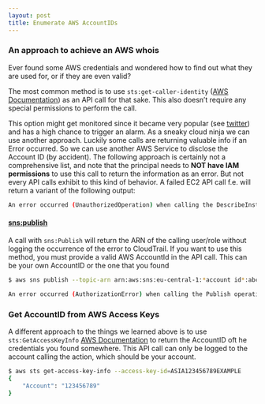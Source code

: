 ```yaml
---
layout: post
title: Enumerate AWS AccountIDs 
---
```


### An approach to achieve an AWS whois
Ever found some AWS credentials and wondered how to find out what they are used for, or if they are even valid?

The most common method is to use `sts:get-caller-identity` ([AWS Documentation](https://awscli.amazonaws.com/v2/documentation/api/latest/reference/sts/get-caller-identity.html)) as an API call for that sake. This also doesn’t require any special permissions to perform the call.

This option might get monitored since it became very popular (see [twitter](https://twitter.com/SpenGietz/status/1283846678194221057)) and has a high chance to trigger an alarm. 
As a sneaky cloud ninja we can use another approach. Luckily some calls are returning valuable info if an Error occurred. So we can use another AWS Service to disclose the Account ID (by accident). The following approach is certainly not a comprehensive list, and note that the principal needs to **NOT have IAM permissions** to use this call to return the information as an error.
But not every API calls exhibit to this kind of behavior. A failed EC2 API call f.e. will return a variant of the following output:

```bash
An error occurred (UnauthorizedOperation) when calling the DescribeInstances operation: You are not authorized to perform this operation.
```
#### [sns:publish](https://awscli.amazonaws.com/v2/documentation/api/latest/reference/sns/publish.html)
A call with `sns:Publish` will return the ARN of the calling user/role without logging the occurrence of the error to CloudTrail. If you want to use this method, you must provide a valid AWS AccountId in the API call. This can be your own AccountID or the one that you found 
```bash
$ aws sns publish --topic-arn arn:aws:sns:eu-central-1:*account id*:abce --message xxx

An error occurred (AuthorizationError) when calling the Publish operation: User: arn:<here we go 😊>
``` 

### Get AccountID from AWS Access Keys

A different approach to the things we learned above is to use `sts:GetAccessKeyInfo` [AWS Documentation](https://docs.aws.amazon.com/STS/latest/APIReference/API_GetAccessKeyInfo.html) to return the AccountID oft he credentials you found somewhere. This API call can only be logged to the account calling the action, which should be your account.

```bash
$ aws sts get-access-key-info --access-key-id=ASIA123456789EXAMPLE
{
    "Account": "123456789"
}
```
